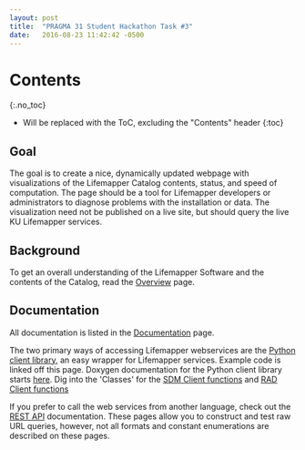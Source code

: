 ```yaml
---
layout: post
title:  "PRAGMA 31 Student Hackathon Task #3"
date:   2016-08-23 11:42:42 -0500
---
```



# Contents
{:.no_toc}

* Will be replaced with the ToC, excluding the "Contents" header
{:toc}

## Goal
The goal is to create a nice, dynamically updated webpage with visualizations 
of the Lifemapper Catalog contents, status, and speed of computation.  The 
page should be a tool for Lifemapper developers or administrators to diagnose
problems with the installation or data.  The 
visualization need not be published on a live site, but should query the live
KU Lifemapper services.

## Background
To get an overall understanding of the Lifemapper Software and the contents of 
the Catalog, read the [Overview](/overview.html) page.

## Documentation
All documentation is listed in the [Documentation](/documentation.html) page.

The two primary ways of accessing Lifemapper webservices are the 
[Python client library](/lmclient/description/), an easy wrapper for
Lifemapper services.  Example code is linked off this page. Doxygen 
documentation for the Python client library starts
[here](/docs/clientLibrary).  Dig into the 'Classes' for the 
[SDM Client functions](/docs/clientLibrary/classLmClient_1_1sdm_1_1SDMClient.html) 
and 
[RAD Client functions](/docs/clientLibrary/classLmClient_1_1rad_1_1RADClient.html)

If you prefer
to call the web services from another language, check out the 
[REST API](/api.html) documentation.  These pages allow you to construct and 
test raw URL queries, however, not all formats and constant enumerations 
are described on these pages.

